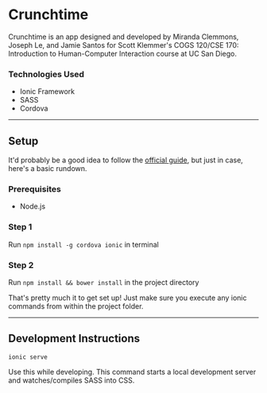 # Crunchtime

Crunchtime is an app designed and developed by Miranda Clemmons, Joseph Le, and Jamie Santos for Scott Klemmer's COGS 
120/CSE 170: Introduction to Human-Computer Interaction course at UC San Diego.

### Technologies Used

* Ionic Framework
* SASS
* Cordova

---

## Setup

It'd probably be a good idea to follow the [official guide](http://ionicframework.com/getting-started/), but just 
in case, here's a basic rundown.

### Prerequisites

* Node.js

### Step 1

Run `npm install -g cordova ionic` in terminal

### Step 2

Run `npm install && bower install` in the project directory


That's pretty much it to get set up! Just make sure you execute any ionic commands from within the project folder.

---

## Development Instructions

`ionic serve`

Use this while developing. This command starts a local development server and watches/compiles SASS into CSS.